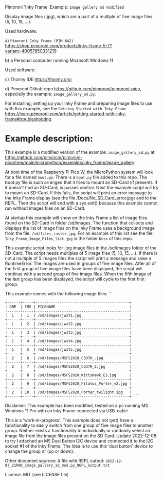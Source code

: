 Pimoroni 'Inky Frame' Example: `image gallery sd modified`

Display image files (.jpg), which are a part of a multiple of five image files (5, 10, 15, ...).

Used hardware:

a) `Pimoroni Inky Frame (PIM 642)` <https://shop.pimoroni.com/products/inky-frame-5-7?variant=40057850331219>

b) a Personal computer running Microsoft Windows 11

Used software:

c) Thonny IDE <https://thonny.org>;

d) Pimoroni Github repo <https://github.com/pimoroni/pimoroni-pico>, especially the example: `image_gallery_sd.py`.


For installing, setting up your Inky Frame and preparing image files to use with this example,
see the `Getting Started with Inky Frame` <https://learn.pimoroni.com/article/getting-started-with-inky-frame#troubleshooting>.


Example description:
====================

This example is a modified version of the example:
`image_gallery_sd.py` at <https://github.com/pimoroni/pimoroni-pico/tree/main/micropython/examples/inky_frame/image_gallery>

  At boot time of the Raspberry Pi Pico W, the MicroPython system will look for a file named `boot.py`. 
  There is a `boot.py` file added to this repo. The boot.py file is such arranged that it tries to mount an SD-Card (if present).
  If it doesn't find an SD-Card, is passes control.
  Next the example script will try to mount an SD-Card. If this fails, the script will print an error message to the Inky Frame display
  (see the file /Docs/No_SD_Card_error.jpg) and to the REPL.
  Then the script will end with a sys.exit() because this example cannot run without images files on an SD-Card.
  
  At startup this example will show on the Inky Frame a list of image files found on the SD-Card in folder /sd/images.
  The function that collects and displays the list of image files on the Inky Frame uses a background image from the file: `/sd/files_raster.jpg`.
  For an example of this list see the file: `Inky_Frame_Image_Files_list.jpg` in the folder `Docs` of this repo.

  This example script looks for .jpg image files in the /sd/images folder of the SD-Card. 
  The script needs multiples of 5 image files (5, 10, 15, ...). 
  If there is not a multiple of 5 images files the script will print a message and raise a RuntimeError. 
  The images are used in groups of five image files. 
  After all of the first group of five image files have been displayed,
  the script will continue with a second group of five image files. 
  When the fifth image of the last group has been displayed,
  the script will cycle to the first first group.

  This example comes with the following image files: ```
  
    +------+-----+-------------------------------------------+
    | GRP  | IMG | FILENAME                                  |
    +------+-----+-------------------------------------------+
    |  1   |  1  | /sd/images/jwst1.jpg                      |
    +------+-----+-------------------------------------------+
    |  1   |  2  | /sd/images/jwst2.jpg                      |
    +------------+-------------------------------------------+
    |  1   |  3  | /sd/images/jwst3.jpg                      |
    +------+-----+-------------------------------------------+
    |  1   |  4  | /sd/images/jwst4.jpg                      |
    +------+-----+-------------------------------------------+
    |  1   |  5  | /sd/images/jwst5.jpg                      |
    +------+-----+-------------------------------------------+
    |  2   |  6  | /sd/images/MSFS2020_C337H_.jpg            |
    +------+-----+-------------------------------------------+
    |  2   |  7  | /sd/images/MSFS2020_C337H_2.jpg           |
    +------+-----+-------------------------------------------+
    |  2   |  8  | /sd/images/MSFS2020_KittyHawk_E3.jpg      |
    +------+-----+-------------------------------------------+
    |  2   |  9  | /sd/images/MSFS2020_Pilatus_Porter_v2.jpg |
    +------+-----+-------------------------------------------+
    |  2   | 10  | /sd/images/MSFS2020_Porter_twilight.jpg   |
    +------+-----+-------------------------------------------+ ```


Disclamer:
This example has been modified, tested on a pc running MS Windows 11 Pro with an Inky Frame connected via USB-cable.

This is a 'work-in-progress'. This example does not (yet) have a functionality to easily switch from one group of five image files to another group.
Neither exists a functionality to individually or randomly select an image file from the image files present on the SD Card.
Update 2022-12-08: to try I attached an M5 Dual Button I2C device and connected it to the I2C socket #1 of the Inky Frame. The Idea is to use this 'dual button' device to change the group nr (up or down).

Other document sources:
A file with REPL output: `2022-12-07_21h00_image_gallery_sd_mod.py_REPL_output.txt`


License: MIT (see LICENSE file)
